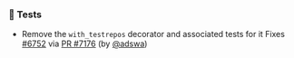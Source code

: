 ### 🧪 Tests

- Remove the `with_testrepos` decorator and associated tests for it
  Fixes [#6752](https://github.com/datalad/datalad/issues/6752) via
  [PR #7176](https://github.com/datalad/datalad/pull/7176) (by [@adswa](https://api.github.com/users/adswa))